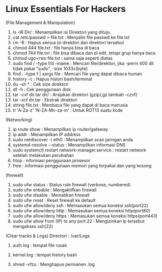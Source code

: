 # Linux Essentials For Hackers

(File Management & Manipulation)
1. ls -lR Dir/                  : Menampilkan isi Direktori yang dituju.
2. cat /etc/passwd > file.txt   : Menyalin file passwd ke file.txt
3. rm -R                        : Hapus semua isi direktori dan direktori tersebut
4. chmod 444 file.txt           : file hanya bisa di baca 
5. chmod 744 file.txt           : file bisa dibaca dan di edit, tetapi grup hanya baca
6. chmod ugo=rwx file.txt       : sama saja seperti diatas
7. sudo find / -type f/d -iname : Mencari file/direktori, jika -perm 400 dll tidak pakai "sudo", -size 1033c(byte)
8. find . -type f | xargs file  : Mencari file yang dapat dibaca human
9. history -c                   : Hapus histori bash/terminal
10. du -sh *                     : Cek size direktori
11. df -h                       : Cek penggunaan disk
12. tar -cvf dir.tar dir/       : Arsipkan direktori (gzip/,gz tambah -czvf)
13. tar -xcf dir.tar            : Ekstrak direktori
14. string file.txt             : Membaca file yang dapat di baca manusia
15. tr 'A-Za-z' 'N-ZA-Mn-za-m'  : Untuk ROT13 suatu kode

(Networking)
1. ip route show        : Menampilkan ip router/gateway
2. ip addr              : Menampilkan IP address
3. sudo netdiscover -i eth0 : Menampilkan scan jaringan anda
4. systemd-resolve --status : Menampilkan informasi DNS
5. sudo systemctl restart network-manager.service : restart network setelah melakukan perubahan
6. htop             : informasi penggunaan prosesor 
7. free             : informasi penggunaan memori yang terpakai dan yang kosong

(firewall)
1. sudo ufw status        : Status rule firewall (verbose, numbered)
2. sudo ufw enbable       : Mengaktifkan firewall
3. sudo ufw disable       : Mematikan firewall
4. sudo ufw reset         : Reset firewall ke default
5. sudo ufw allow/deny ssh     : Memasukan semua koneksi ssh(port22)
6. sudo ufw allow/deny http    : Memasukan semua koneksi http(port80)
7. sudo ufw allow/deny https   : Memasukan semua koneksi https(port443)
8. sudo ufw allow from (IP) to any port 22  : Mengizinkan ip tersebut mengakses ssh(22)

(Clear tracks & Logs)
Directori : /var/Logs
1. auth.log : tempat file rusak
2. kernel.log : tempat history bash

1. shred -vfzu  : Menghapus permanen .log
